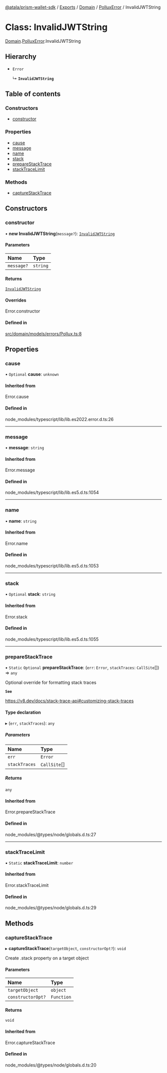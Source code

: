[@atala/prism-wallet-sdk](../README.md) / [Exports](../modules.md) / [Domain](../modules/Domain.md) / [PolluxError](../modules/Domain.PolluxError.md) / InvalidJWTString

# Class: InvalidJWTString

[Domain](../modules/Domain.md).[PolluxError](../modules/Domain.PolluxError.md).InvalidJWTString

## Hierarchy

- `Error`

  ↳ **`InvalidJWTString`**

## Table of contents

### Constructors

- [constructor](Domain.PolluxError.InvalidJWTString.md#constructor)

### Properties

- [cause](Domain.PolluxError.InvalidJWTString.md#cause)
- [message](Domain.PolluxError.InvalidJWTString.md#message)
- [name](Domain.PolluxError.InvalidJWTString.md#name)
- [stack](Domain.PolluxError.InvalidJWTString.md#stack)
- [prepareStackTrace](Domain.PolluxError.InvalidJWTString.md#preparestacktrace)
- [stackTraceLimit](Domain.PolluxError.InvalidJWTString.md#stacktracelimit)

### Methods

- [captureStackTrace](Domain.PolluxError.InvalidJWTString.md#capturestacktrace)

## Constructors

### constructor

• **new InvalidJWTString**(`message?`): [`InvalidJWTString`](Domain.PolluxError.InvalidJWTString.md)

#### Parameters

| Name | Type |
| :------ | :------ |
| `message?` | `string` |

#### Returns

[`InvalidJWTString`](Domain.PolluxError.InvalidJWTString.md)

#### Overrides

Error.constructor

#### Defined in

[src/domain/models/errors/Pollux.ts:8](https://github.com/hyperledger/identus-edge-agent-sdk-ts/blob/bda7c5f2d075f5f1181d8e566d0db6b907796ca5/src/domain/models/errors/Pollux.ts#L8)

## Properties

### cause

• `Optional` **cause**: `unknown`

#### Inherited from

Error.cause

#### Defined in

node_modules/typescript/lib/lib.es2022.error.d.ts:26

___

### message

• **message**: `string`

#### Inherited from

Error.message

#### Defined in

node_modules/typescript/lib/lib.es5.d.ts:1054

___

### name

• **name**: `string`

#### Inherited from

Error.name

#### Defined in

node_modules/typescript/lib/lib.es5.d.ts:1053

___

### stack

• `Optional` **stack**: `string`

#### Inherited from

Error.stack

#### Defined in

node_modules/typescript/lib/lib.es5.d.ts:1055

___

### prepareStackTrace

▪ `Static` `Optional` **prepareStackTrace**: (`err`: `Error`, `stackTraces`: `CallSite`[]) => `any`

Optional override for formatting stack traces

**`See`**

https://v8.dev/docs/stack-trace-api#customizing-stack-traces

#### Type declaration

▸ (`err`, `stackTraces`): `any`

##### Parameters

| Name | Type |
| :------ | :------ |
| `err` | `Error` |
| `stackTraces` | `CallSite`[] |

##### Returns

`any`

#### Inherited from

Error.prepareStackTrace

#### Defined in

node_modules/@types/node/globals.d.ts:27

___

### stackTraceLimit

▪ `Static` **stackTraceLimit**: `number`

#### Inherited from

Error.stackTraceLimit

#### Defined in

node_modules/@types/node/globals.d.ts:29

## Methods

### captureStackTrace

▸ **captureStackTrace**(`targetObject`, `constructorOpt?`): `void`

Create .stack property on a target object

#### Parameters

| Name | Type |
| :------ | :------ |
| `targetObject` | `object` |
| `constructorOpt?` | `Function` |

#### Returns

`void`

#### Inherited from

Error.captureStackTrace

#### Defined in

node_modules/@types/node/globals.d.ts:20
